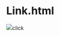 # Link.html
<!DOCTYPE html>
<html lang="en">
<head>
    <meta charset="UTF-8">
    <meta name="viewport" content="width=device-width, initial-scale=1.0">
    <title>Document</title>

<body>
<img src="https://th.bing.com/th?id=OIP.Z_PIeIRDajXPmZHROt-T_QHaEK&w=333&h=187&c=8&rs=1&qlt=30&o=6&pid=3.1&rm=2">click</img>
</body>
</html>
